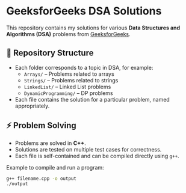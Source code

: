 # GeeksforGeeks DSA Solutions

This repository contains my solutions for various **Data Structures and Algorithms (DSA)** problems from [GeeksforGeeks](https://www.geeksforgeeks.org/).

## 📂 Repository Structure

- Each folder corresponds to a topic in DSA, for example:
  - `Arrays/` – Problems related to arrays
  - `Strings/` – Problems related to strings
  - `LinkedList/` – Linked List problems
  - `DynamicProgramming/` – DP problems
- Each file contains the solution for a particular problem, named appropriately.

## ⚡ Problem Solving

- Problems are solved in **C++**.
- Solutions are tested on multiple test cases for correctness.
- Each file is self-contained and can be compiled directly using `g++`.

Example to compile and run a program:

```bash
g++ filename.cpp -o output
./output
